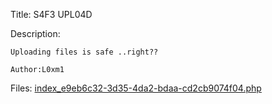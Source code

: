 Title: S4F3 UPL04D

Description:
```
Uploading files is safe ..right??

Author:L0xm1
```

Files: [index_e9eb6c32-3d35-4da2-bdaa-cd2cb9074f04.php](https://github.com/Coder-Here/ShaktiCTF/blob/main/Web%20Exploitation/S4F3%20UPL04D/index_e9eb6c32-3d35-4da2-bdaa-cd2cb9074f04.php)
